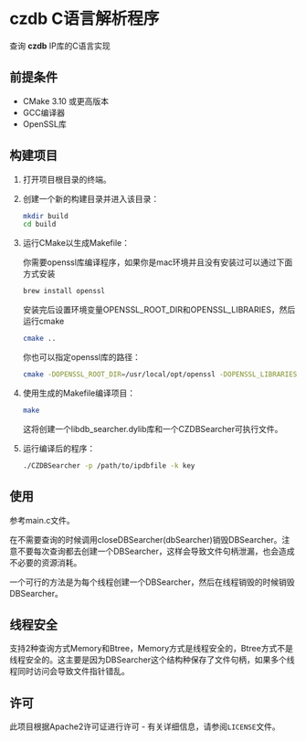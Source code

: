 # czdb C语言解析程序

查询 **czdb** IP库的C语言实现

## 前提条件

- CMake 3.10 或更高版本
- GCC编译器
- OpenSSL库

## 构建项目

1. 打开项目根目录的终端。

2. 创建一个新的构建目录并进入该目录：
    ```bash
    mkdir build
    cd build
    ```

3. 运行CMake以生成Makefile：
   
   你需要openssl库编译程序，如果你是mac环境并且没有安装过可以通过下面方式安装
    ```bash
    brew install openssl
    ```
   安装完后设置环境变量OPENSSL_ROOT_DIR和OPENSSL_LIBRARIES，然后运行cmake

    ```bash
    cmake ..
    ```
   你也可以指定openssl库的路径：
    ```bash
    cmake -DOPENSSL_ROOT_DIR=/usr/local/opt/openssl -DOPENSSL_LIBRARIES=/usr/local/opt/openssl/lib ..
    ```

4. 使用生成的Makefile编译项目：
    ```bash
    make
    ```
   
   这将创建一个libdb_searcher.dylib库和一个CZDBSearcher可执行文件。

5. 运行编译后的程序：
    ```bash
    ./CZDBSearcher -p /path/to/ipdbfile -k key
    ```
## 使用

参考main.c文件。

在不需要查询的时候调用closeDBSearcher(dbSearcher)销毁DBSearcher。注意不要每次查询都去创建一个DBSearcher，这样会导致文件句柄泄漏，也会造成不必要的资源消耗。

一个可行的方法是为每个线程创建一个DBSearcher，然后在线程销毁的时候销毁DBSearcher。

## 线程安全
支持2种查询方式Memory和Btree，Memory方式是线程安全的，Btree方式不是线程安全的。这主要是因为DBSearcher这个结构种保存了文件句柄，如果多个线程同时访问会导致文件指针错乱。

## 许可

此项目根据Apache2许可证进行许可 - 有关详细信息，请参阅`LICENSE`文件。